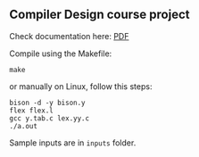 ## Compiler Design course project

Check documentation here: [PDF](https://github.com/AmirHosein-Gharaati/Compiler-course-project/doc/project-definition.pdf)

Compile using the Makefile:

```
make
```

or manually on Linux, follow this steps:

```
bison -d -y bison.y
flex flex.l
gcc y.tab.c lex.yy.c
./a.out
```

Sample inputs are in `inputs` folder.
